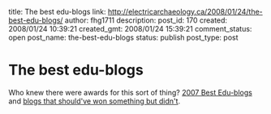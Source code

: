 title: The best edu-blogs
link: http://electricarchaeology.ca/2008/01/24/the-best-edu-blogs/
author: fhg1711
description: 
post_id: 170
created: 2008/01/24 10:39:21
created_gmt: 2008/01/24 15:39:21
comment_status: open
post_name: the-best-edu-blogs
status: publish
post_type: post

# The best edu-blogs

Who knew there were awards for this sort of thing? [2007 Best Edu-blogs](http://edublogawards.com/and-the-winners-are/) and [blogs that should've won something but didn't](http://halfanhour.blogspot.com/2007/12/not-edublog-award-winners.html).